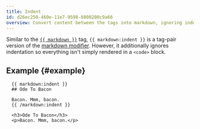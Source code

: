 ```yaml
---
title: Indent
id: d26ec250-460e-11e7-9598-0800200c9a66
overview: Convert content between the tags into markdown, ignoring indentation.
---
```

Similar to the [`{{ markdown }}`](/tags/markdown) tag, `{{ markdown:indent }}` is a tag-pair version of the [markdown modifier](/modifiers/markdown). However, it additionally ignores indentation so everything isn't simply rendered in a `<code>` block.

## Example {#example}

```
  {{ markdown:indent }}
  ## Ode To Bacon

  Bacon. Mmm, bacon.
  {{ /markdown:indent }}
```

``` .language-output
  <h3>Ode To Bacon</h3>
  <p>Bacon. Mmm, bacon.</p>
```
